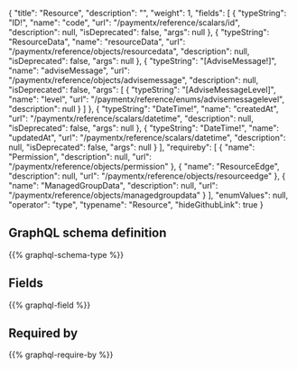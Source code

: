 {
  "title": "Resource",
  "description": "",
  "weight": 1,
  "fields": [
    {
      "typeString": "ID!",
      "name": "code",
      "url": "/paymentx/reference/scalars/id",
      "description": null,
      "isDeprecated": false,
      "args": null
    },
    {
      "typeString": "ResourceData",
      "name": "resourceData",
      "url": "/paymentx/reference/objects/resourcedata",
      "description": null,
      "isDeprecated": false,
      "args": null
    },
    {
      "typeString": "[AdviseMessage!]",
      "name": "adviseMessage",
      "url": "/paymentx/reference/objects/advisemessage",
      "description": null,
      "isDeprecated": false,
      "args": [
        {
          "typeString": "[AdviseMessageLevel]",
          "name": "level",
          "url": "/paymentx/reference/enums/advisemessagelevel",
          "description": null
        }
      ]
    },
    {
      "typeString": "DateTime!",
      "name": "createdAt",
      "url": "/paymentx/reference/scalars/datetime",
      "description": null,
      "isDeprecated": false,
      "args": null
    },
    {
      "typeString": "DateTime!",
      "name": "updatedAt",
      "url": "/paymentx/reference/scalars/datetime",
      "description": null,
      "isDeprecated": false,
      "args": null
    }
  ],
  "requireby": [
    {
      "name": "Permission",
      "description": null,
      "url": "/paymentx/reference/objects/permission"
    },
    {
      "name": "ResourceEdge",
      "description": null,
      "url": "/paymentx/reference/objects/resourceedge"
    },
    {
      "name": "ManagedGroupData",
      "description": null,
      "url": "/paymentx/reference/objects/managedgroupdata"
    }
  ],
  "enumValues": null,
  "operator": "type",
  "typename": "Resource",
  "hideGithubLink": true
}
## GraphQL schema definition

{{% graphql-schema-type %}}

## Fields

{{% graphql-field %}}

## Required by

{{% graphql-require-by %}}
